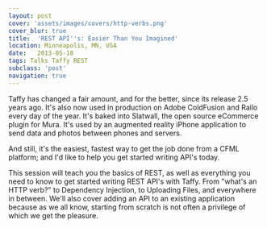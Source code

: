```yaml
---
layout: post
cover: 'assets/images/covers/http-verbs.png'
cover_blur: true
title:  'REST API''s: Easier Than You Imagined'
location: Minneapolis, MN, USA
date:   2013-05-18
tags: Talks Taffy REST
subclass: 'post'
navigation: true
---
```


<script async class="speakerdeck-embed" data-id="f65000247d8f4b2389d3bec57c711c9e" data-ratio="1.33333333333333" src="//speakerdeck.com/assets/embed.js"></script>

Taffy has changed a fair amount, and for the better, since its release 2.5 years ago. It's also now used in production on Adobe ColdFusion and Railo every day of the year. It's baked into Slatwall, the open source eCommerce plugin for Mura. It's used by an augmented reality iPhone application to send data and photos between phones and servers.

And still, it's the easiest, fastest way to get the job done from a CFML platform; and I'd like to help you get started writing API's today.

This session will teach you the basics of REST, as well as everything you need to know to get started writing REST API's with Taffy. From "what's an HTTP verb?" to Dependency Injection, to Uploading Files, and everywhere in between. We'll also cover adding an API to an existing application because as we all know, starting from scratch is not often a privilege of which we get the pleasure.
